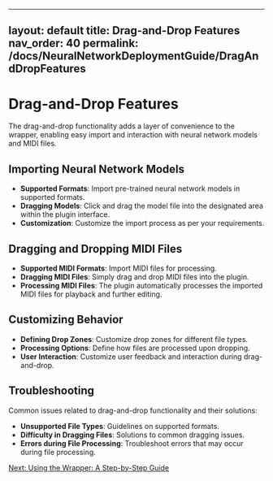 
---
layout: default
title: Drag-and-Drop Features
nav_order: 40
permalink: /docs/NeuralNetworkDeploymentGuide/DragAndDropFeatures
---

# Drag-and-Drop Features

The drag-and-drop functionality adds a layer of convenience to the wrapper, enabling easy import and interaction with neural network models and MIDI files.

## Importing Neural Network Models

- **Supported Formats**: Import pre-trained neural network models in supported formats.
- **Dragging Models**: Click and drag the model file into the designated area within the plugin interface.
- **Customization**: Customize the import process as per your requirements.

## Dragging and Dropping MIDI Files

- **Supported MIDI Formats**: Import MIDI files for processing.
- **Dragging MIDI Files**: Simply drag and drop MIDI files into the plugin.
- **Processing MIDI Files**: The plugin automatically processes the imported MIDI files for playback and further editing.

## Customizing Behavior

- **Defining Drop Zones**: Customize drop zones for different file types.
- **Processing Options**: Define how files are processed upon dropping.
- **User Interaction**: Customize user feedback and interaction during drag-and-drop.

## Troubleshooting

Common issues related to drag-and-drop functionality and their solutions:

- **Unsupported File Types**: Guidelines on supported formats.
- **Difficulty in Dragging Files**: Solutions to common dragging issues.
- **Errors during File Processing**: Troubleshoot errors that may occur during file processing.

[Next: Using the Wrapper: A Step-by-Step Guide](/docs/NeuralNetworkDeploymentGuide/UsingTheWrapper)

